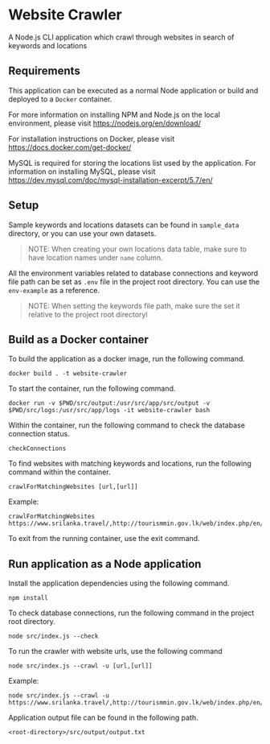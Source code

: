 # Website Crawler

A Node.js CLI application which crawl through websites in search of keywords and locations

## Requirements

This application can be executed as a normal Node application or build and deployed to a `Docker` container.

For more information on installing NPM and Node.js on the local environment, please visit https://nodejs.org/en/download/

For installation instructions on Docker, please visit https://docs.docker.com/get-docker/

MySQL is required for storing the locations list used by the application. For information on installing MySQL, please visit https://dev.mysql.com/doc/mysql-installation-excerpt/5.7/en/

## Setup

Sample keywords and locations datasets can be found in `sample_data` directory, or you can use your own datasets.

> NOTE: When creating your own locations data table, make sure to have location names under `name` column.

All the environment variables related to database connections and keyword file path can be set as `.env` file in the project root directory. You can use the `env-example` as a reference.

> NOTE: When setting the keywords file path, make sure the set it relative to the project root directoryl

## Build as a Docker container

To build the application as a docker image, run the following command.

```
docker build . -t website-crawler
```

To start the container, run the following command.
```
docker run -v $PWD/src/output:/usr/src/app/src/output -v $PWD/src/logs:/usr/src/app/logs -it website-crawler bash
```

Within the container, run the following command to check the database connection status.
```
checkConnections
```

To find websites with matching keywords and locations, run the following command within the container.
```
crawlForMatchingWebsites [url,[url]]
```

Example:
```
crawlForMatchingWebsites https://www.srilanka.travel/,http://tourismmin.gov.lk/web/index.php/en/
```

To exit from the running container, use the exit command.

## Run application as a Node application
Install the application dependencies using the following command.
```
npm install
```

To check database connections, run the following command in the project root directory.
```
node src/index.js --check
```

To run the crawler with website urls, use the following command
```
node src/index.js --crawl -u [url,[url]]
```

Example:
```
node src/index.js --crawl -u https://www.srilanka.travel/,http://tourismmin.gov.lk/web/index.php/en/
```

Application output file can be found in the following path.
```
<root-directory>/src/output/output.txt
```
